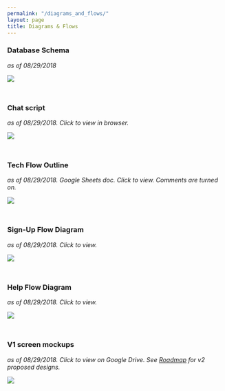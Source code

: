 ```yaml
---
permalink: "/diagrams_and_flows/"
layout: page
title: Diagrams & Flows
---
```


<style>
    .row-break {
        margin-bottom: 50px;
    }
</style>

<div class="row row-break">
    <div class="col l12">
        <h3>Database Schema</h3>
        <span><p style="font-style:italic">as of 08/29/2018</p></span>
        <div class="img-full">
            <img src="{{page.root}}img/steps_db_schema.png">
        </div>
    </div>
</div>
<div class="row row-break">
    <div class="col l12">
        <h3>Chat script</h3>
        <span><p style="font-style:italic">as of 08/29/2018. Click to view in browser.</p></span>
        <div class="img-full">
            <a href="https://cacoo.com/diagrams/Xqg3j3JKCArmrpNi#A17F5">
                <img src="{{page.root}}img/cacoo_screenshot.png">
            </a>
        </div>
    </div>
</div>

<div class="row row-break">
    <div class="col l12">
        <h3>Tech Flow Outline</h3>
        <span><p style="font-style:italic">as of 08/29/2018. Google Sheets doc. Click to view. Comments are turned on.</p></span>
        <div class="img-full">
            <a href="https://docs.google.com/spreadsheets/d/1AE61cAm7QSLuNJyOBfaa1WDgP1yF01YFrzMphp65nww/edit?usp=sharing">
                <img src="{{page.root}}img/tech_flow_screenshot.png">
            </a>
        </div>
    </div>
</div>

<div class="row row-break">
    <div class="col l12">
        <h3>Sign-Up Flow Diagram</h3>
        <span><p style="font-style:italic">as of 08/29/2018. Click to view.</p></span>
        <div class="img-full">
            <a href="https://cacoo.com/diagrams/lRvTZwoQYhctdgEj#04C2D">
                <img src="{{page.root}}img/signup_flow_screenshot.png">
            </a>
        </div>
    </div>
</div>

<div class="row row-break">
    <div class="col l12">
        <h3>Help Flow Diagram</h3>
        <span><p style="font-style:italic">as of 08/29/2018. Click to view.</p></span>
        <div class="img-full">
            <a href="https://cacoo.com/diagrams/sN9u5OvaDYerdci0#48966">
                <img src="{{page.root}}img/help_flow_screenshot.png">
            </a>
        </div>
    </div>
</div>

<div class="row row-break">
    <div class="col l12">
        <h3>V1 screen mockups</h3>
        <span>
            <p style="font-style:italic">
                as of 08/29/2018. Click to view on Google Drive. See <a href="/roadmap">Roadmap</a> for v2 proposed designs.
            </p>
        </span>
        <div class="img-full">
            <a href="https://drive.google.com/drive/folders/1YQZT5_djkyRFJBSj5ajVJdEDWbmyaGOH?usp=sharing">
                <img src="{{page.root}}img/zeplin_screenshot.png">
            </a>
        </div>
    </div>
</div>


